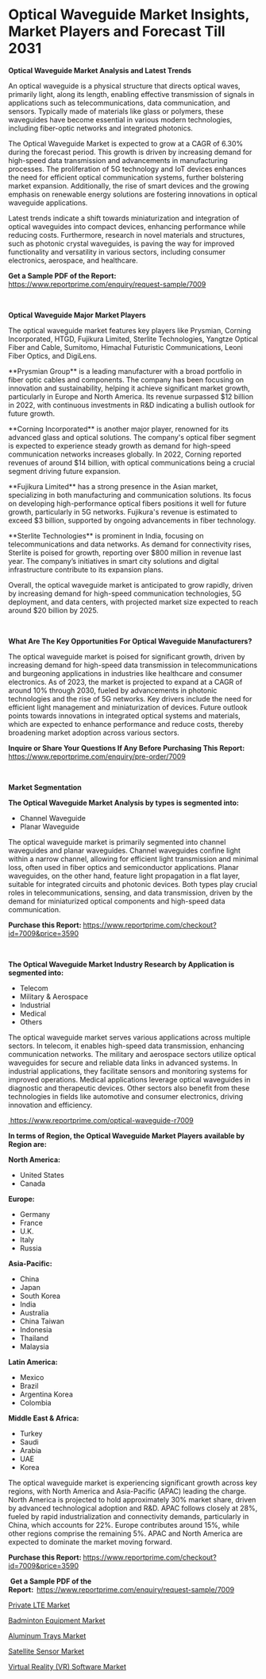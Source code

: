 <p><h1>Optical Waveguide Market Insights, Market Players and Forecast Till 2031</h1></p><p><strong>Optical Waveguide Market Analysis and Latest Trends</strong></p>
<p><p>An optical waveguide is a physical structure that directs optical waves, primarily light, along its length, enabling effective transmission of signals in applications such as telecommunications, data communication, and sensors. Typically made of materials like glass or polymers, these waveguides have become essential in various modern technologies, including fiber-optic networks and integrated photonics.</p><p>The Optical Waveguide Market is expected to grow at a CAGR of 6.30% during the forecast period. This growth is driven by increasing demand for high-speed data transmission and advancements in manufacturing processes. The proliferation of 5G technology and IoT devices enhances the need for efficient optical communication systems, further bolstering market expansion. Additionally, the rise of smart devices and the growing emphasis on renewable energy solutions are fostering innovations in optical waveguide applications.</p><p>Latest trends indicate a shift towards miniaturization and integration of optical waveguides into compact devices, enhancing performance while reducing costs. Furthermore, research in novel materials and structures, such as photonic crystal waveguides, is paving the way for improved functionality and versatility in various sectors, including consumer electronics, aerospace, and healthcare.</p></p>
<p><strong>Get a Sample PDF of the Report:&nbsp;</strong> <a href="https://www.reportprime.com/enquiry/request-sample/7009">https://www.reportprime.com/enquiry/request-sample/7009</a></p>
<p>&nbsp;</p>
<p><strong>Optical Waveguide Major Market Players</strong></p>
<p><p>The optical waveguide market features key players like Prysmian, Corning Incorporated, HTGD, Fujikura Limited, Sterlite Technologies, Yangtze Optical Fiber and Cable, Sumitomo, Himachal Futuristic Communications, Leoni Fiber Optics, and DigiLens.</p><p>**Prysmian Group** is a leading manufacturer with a broad portfolio in fiber optic cables and components. The company has been focusing on innovation and sustainability, helping it achieve significant market growth, particularly in Europe and North America. Its revenue surpassed $12 billion in 2022, with continuous investments in R&D indicating a bullish outlook for future growth.</p><p>**Corning Incorporated** is another major player, renowned for its advanced glass and optical solutions. The company's optical fiber segment is expected to experience steady growth as demand for high-speed communication networks increases globally. In 2022, Corning reported revenues of around $14 billion, with optical communications being a crucial segment driving future expansion.</p><p>**Fujikura Limited** has a strong presence in the Asian market, specializing in both manufacturing and communication solutions. Its focus on developing high-performance optical fibers positions it well for future growth, particularly in 5G networks. Fujikura's revenue is estimated to exceed $3 billion, supported by ongoing advancements in fiber technology.</p><p>**Sterlite Technologies** is prominent in India, focusing on telecommunications and data networks. As demand for connectivity rises, Sterlite is poised for growth, reporting over $800 million in revenue last year. The company’s initiatives in smart city solutions and digital infrastructure contribute to its expansion plans.</p><p>Overall, the optical waveguide market is anticipated to grow rapidly, driven by increasing demand for high-speed communication technologies, 5G deployment, and data centers, with projected market size expected to reach around $20 billion by 2025.</p></p>
<p>&nbsp;</p>
<p><strong>What Are The Key Opportunities For Optical Waveguide Manufacturers?</strong></p>
<p><p>The optical waveguide market is poised for significant growth, driven by increasing demand for high-speed data transmission in telecommunications and burgeoning applications in industries like healthcare and consumer electronics. As of 2023, the market is projected to expand at a CAGR of around 10% through 2030, fueled by advancements in photonic technologies and the rise of 5G networks. Key drivers include the need for efficient light management and miniaturization of devices. Future outlook points towards innovations in integrated optical systems and materials, which are expected to enhance performance and reduce costs, thereby broadening market adoption across various sectors.</p></p>
<p><strong>Inquire or Share Your Questions If Any Before Purchasing This Report:</strong> <a href="https://www.reportprime.com/enquiry/pre-order/7009">https://www.reportprime.com/enquiry/pre-order/7009</a></p>
<p>&nbsp;</p>
<p><strong>Market Segmentation</strong></p>
<p><strong>The Optical Waveguide Market Analysis by types is segmented into:</strong></p>
<p><ul><li>Channel Waveguide</li><li>Planar Waveguide</li></ul></p>
<p><p>The optical waveguide market is primarily segmented into channel waveguides and planar waveguides. Channel waveguides confine light within a narrow channel, allowing for efficient light transmission and minimal loss, often used in fiber optics and semiconductor applications. Planar waveguides, on the other hand, feature light propagation in a flat layer, suitable for integrated circuits and photonic devices. Both types play crucial roles in telecommunications, sensing, and data transmission, driven by the demand for miniaturized optical components and high-speed data communication.</p></p>
<p><strong>Purchase this Report:&nbsp;</strong><a href="https://www.reportprime.com/checkout?id=7009&price=3590">https://www.reportprime.com/checkout?id=7009&price=3590</a></p>
<p>&nbsp;</p>
<p><strong>The Optical Waveguide Market Industry Research by Application is segmented into:</strong></p>
<p><ul><li>Telecom</li><li>Military & Aerospace</li><li>Industrial</li><li>Medical</li><li>Others</li></ul></p>
<p><p>The optical waveguide market serves various applications across multiple sectors. In telecom, it enables high-speed data transmission, enhancing communication networks. The military and aerospace sectors utilize optical waveguides for secure and reliable data links in advanced systems. In industrial applications, they facilitate sensors and monitoring systems for improved operations. Medical applications leverage optical waveguides in diagnostic and therapeutic devices. Other sectors also benefit from these technologies in fields like automotive and consumer electronics, driving innovation and efficiency.</p></p>
<p><a href="https://www.reportprime.com/optical-waveguide-r7009">&nbsp;https://www.reportprime.com/optical-waveguide-r7009</a></p>
<p><strong>In terms of Region, the Optical Waveguide Market Players available by Region are:</strong></p>
<p>
    <p> <strong> North America: </strong>
        <ul>
            <li>United States</li>
            <li>Canada</li>
        </ul>
        </p> 
    <p> <strong> Europe: </strong>
        <ul>
            <li>Germany</li>
            <li>France</li>
            <li>U.K.</li>
            <li>Italy</li>
            <li>Russia</li>
        </ul>
        </p> 
    <p> <strong> Asia-Pacific: </strong>
        <ul>
            <li>China</li>
            <li>Japan</li>
            <li>South Korea</li>
            <li>India</li>
            <li>Australia</li>
            <li>China Taiwan</li>
            <li>Indonesia</li>
            <li>Thailand</li>
            <li>Malaysia</li>
        </ul>
        </p> 
    <p> <strong> Latin America: </strong>
        <ul>
            <li>Mexico</li>
            <li>Brazil</li>
            <li>Argentina Korea</li>
            <li>Colombia</li>
        </ul>
        </p> 
    <p> <strong> Middle East & Africa: </strong>
        <ul>
            <li>Turkey</li>
            <li>Saudi</li>
            <li>Arabia</li>
            <li>UAE</li>
            <li>Korea</li>
        </ul>
    </p>
    </p>
<p><p>The optical waveguide market is experiencing significant growth across key regions, with North America and Asia-Pacific (APAC) leading the charge. North America is projected to hold approximately 30% market share, driven by advanced technological adoption and R&D. APAC follows closely at 28%, fueled by rapid industrialization and connectivity demands, particularly in China, which accounts for 22%. Europe contributes around 15%, while other regions comprise the remaining 5%. APAC and North America are expected to dominate the market moving forward.</p></p>
<p><strong>Purchase this Report: </strong><a href="https://www.reportprime.com/checkout?id=7009&price=3590">https://www.reportprime.com/checkout?id=7009&price=3590</a></p>
<p>&nbsp;<strong>Get a Sample PDF of the Report:&nbsp;&nbsp;</strong><a href="https://www.reportprime.com/enquiry/request-sample/7009">https://www.reportprime.com/enquiry/request-sample/7009</a></p>
<p><strong></strong></p>
<p><p><a href="https://github.com/WayneGriffin411/Market-Research-Report-List-1/blob/main/private-lte-market.md">Private LTE Market</a></p><p><a href="https://medium.com/@valroy852472024/global-badminton-equipment-market-size-is-expected-to-reach-at-a-cagr-of-11-8-4e3c4305c321">Badminton Equipment Market</a></p><p><a href="https://medium.com/@sjdhshjc2456654/aluminum-trays-market-a-global-and-regional-analysis-2024-2031-f81cef88d37a">Aluminum Trays Market</a></p><p><a href="https://github.com/lambertr3e8v/Market-Research-Report-List-1/blob/main/satellite-sensor-market.md">Satellite Sensor Market</a></p><p><a href="https://issuu.com/reportprime-2/docs/virtual-reality-vr-software-market-_df48b060ad197d">Virtual Reality (VR) Software Market</a></p></p>